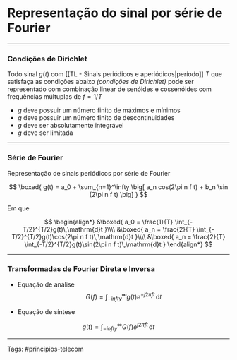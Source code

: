 # Representação do sinal por série de Fourier

---

### Condições de Dirichlet

Todo sinal $g(t)$ com [[TL - Sinais periódicos e aperiódicos|período]] $T$ que satisfaça as condições abaixo *(condições de Dirichlet)* pode ser representado com combinação linear de senóides e cossenóides com frequências múltuplas de $f=1/T$

- $g$ deve possuir um número finito de máximos e mínimos
- $g$ deve possuir um número finito de descontinuidades
- $g$ deve ser absolutamente integrável
- $g$ deve ser limitada

---

### Série de Fourier

Representação de sinais periódicos por série de Fourier

$$
\boxed{
g(t) = a_0 + \sum_{n=1}^\infty \big[ a_n cos(2\pi n f t) + b_n \sin (2\pi n f t) \big] 
}
$$

Em que

$$
\begin{align*}
&\boxed{
a_0 = \frac{1}{T} \int_{-T/2}^{T/2}g(t)\,\mathrm{d}t
}\\\\
&\boxed{
a_n = \frac{2}{T} \int_{-T/2}^{T/2}g(t)\cos(2\pi n f t)\,\mathrm{d}t
}\\\\
&\boxed{
a_n = \frac{2}{T} \int_{-T/2}^{T/2}g(t)\sin(2\pi n f t)\,\mathrm{d}t
}
\end{align*}
$$


---

### Transformadas de Fourier Direta e Inversa

- Equação de análise
$$
G(f) = \int_{-infty}^{\infty} g(t) e ^ {-j2\pi f t}\,\mathrm{d}t
$$

- Equação de síntese

$$
g(t) = \int_{-infty}^\infty G(f)e^{j2\pi f t} \,\mathrm{d}t
$$

---

Tags: #principios-telecom 
